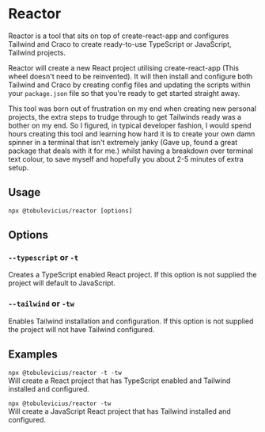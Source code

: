 # Reactor

Reactor is a tool that sits on top of create-react-app and configures Tailwind and Craco to create ready-to-use TypeScript or JavaScript, Tailwind projects.

Reactor will create a new React project utilising create-react-app (This wheel doesn't need to be reinvented). It will then install and configure both Tailwind and Craco by creating config files and updating the scripts within your `package.json` file so that you're ready to get started straight away.

This tool was born out of frustration on my end when creating new personal projects, the extra steps to trudge through to get Tailwinds ready was a bother on my end. So I figured, in typical developer fashion, I would spend hours creating this tool and learning how hard it is to create your own damn spinner in a terminal that isn't extremely janky (Gave up, found a great package that deals with it for me.) whilst having a breakdown over terminal text colour, to save myself and hopefully you about 2-5 minutes of extra setup.

## Usage
`npx @tobulevicius/reactor [options]`

## Options
### `--typescript` or `-t`
Creates a TypeScript enabled React project. If this option is not supplied the project will default to JavaScript.
### `--tailwind` or `-tw`
Enables Tailwind installation and configuration. If this option is not supplied the project will not have Tailwind configured.

## Examples
`npx @tobulevicius/reactor -t -tw`  
Will create a React project that has TypeScript enabled and Tailwind installed and configured.

`npx @tobulevicius/reactor -tw`  
Will create a JavaScript React project that has Tailwind installed and configured.